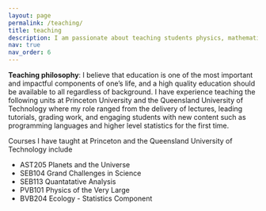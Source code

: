 ```yaml
---
layout: page
permalink: /teaching/
title: teaching
description: I am passionate about teaching students physics, mathematics, statistics and machine learning
nav: true
nav_order: 6
---
```

**Teaching philosophy**: I believe that education is one of the most important and impactful components of one’s
life, and a high quality education should be available to all regardless of background.
I have experience teaching the following units at Princeton University and the Queensland University of Technology where my role ranged from the delivery of lectures, leading tutorials, grading work, and engaging students
with new content such as programming languages and higher level statistics for the first time.

Courses I have taught at Princeton and the Queensland University of Technology include
* AST205 Planets and the Universe
* SEB104 Grand Challenges in Science
* SEB113 Quantatative Analysis
* PVB101 Physics of the Very Large
* BVB204 Ecology - Statistics Component
